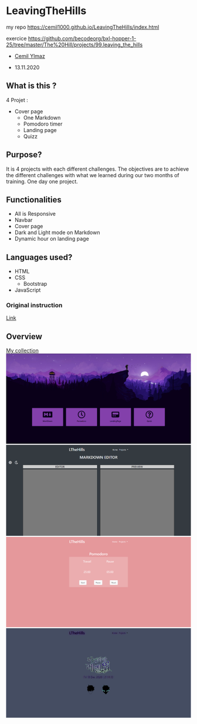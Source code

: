 # LeavingTheHills

my repo https://cemil1000.github.io/LeavingTheHills/index.html

exercice https://github.com/becodeorg/bxl-hopper-1-25/tree/master/The%20Hill/projects/99.leaving_the_hills

* [Cemil Ylmaz](https://github.com/Cemil1000)

* 13.11.2020


## What is this ?
4 Projet :
* Cover page
    * One Markdown
    * Pomodoro timer
    * Landing page
    * Quizz


## Purpose?
It is 4 projects with each different challenges. The objectives are to achieve the different challenges with what we learned during our two months of training. One day one project.


## Functionalities
* All is Responsive
* Navbar
* Cover page
* Dark and Light mode on Markdown
* Dynamic hour on landing page


## Languages used?
* HTML
* CSS
    * Bootstrap
* JavaScript


### Original instruction

[Link](https://github.com/becodeorg/bxl-hopper-1-25/tree/master/The%20Hill/projects/99.leaving_the_hills)


## Overview 
[My collection](https://cemil1000.github.io/LeavingTheHills/index.html)
[![little overview](./image/coverpage.PNG)](https://cemil1000.github.io/LeavingTheHills/index.html)
[![little overview](./image/markdown.PNG)](https://cemil1000.github.io/LeavingTheHills/markdown.html)
[![little overview](./image/pomodoro.PNG)](https://cemil1000.github.io/LeavingTheHills/pomodoro.html)
[![little overview](./image/landing.PNG)](https://cemil1000.github.io/LeavingTheHills/landingPage.html)